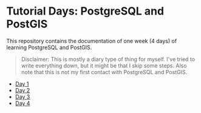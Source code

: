 # Tutorial Days: PostgreSQL and PostGIS

This repository contains the documentation of one week (4 days) of learning PostgreSQL and PostGIS.

> Disclaimer: This is mostly a diary type of thing for myself. I've tried to write everything down, but it might be that I skip some steps. Also note that this is not my first contact with PostgreSQL and PostGIS.

- [Day 1](/day_01.md)
- [Day 2](/day_02.md)
- [Day 3](/day_03.md)
- [Day 4](/day_04.md)
